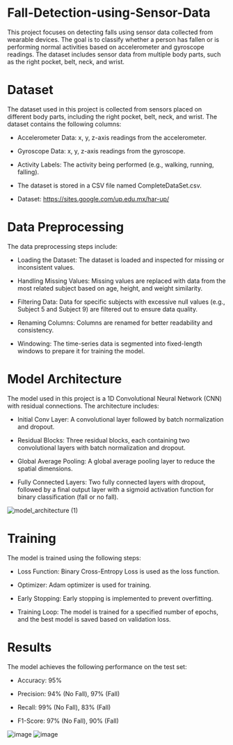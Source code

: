 # Fall-Detection-using-Sensor-Data
This project focuses on detecting falls using sensor data collected from wearable devices. The goal is to classify whether a person has fallen or is performing normal activities based on accelerometer and gyroscope readings. The dataset includes sensor data from multiple body parts, such as the right pocket, belt, neck, and wrist.

# Dataset
The dataset used in this project is collected from sensors placed on different body parts, including the right pocket, belt, neck, and wrist. The dataset contains the following columns:

* Accelerometer Data: x, y, z-axis readings from the accelerometer.

* Gyroscope Data: x, y, z-axis readings from the gyroscope.

* Activity Labels: The activity being performed (e.g., walking, running, falling).

* The dataset is stored in a CSV file named CompleteDataSet.csv.

* Dataset: https://sites.google.com/up.edu.mx/har-up/

# Data Preprocessing
The data preprocessing steps include:

* Loading the Dataset: The dataset is loaded and inspected for missing or inconsistent values.

* Handling Missing Values: Missing values are replaced with data from the most related subject based on age, height, and weight similarity.

* Filtering Data: Data for specific subjects with excessive null values (e.g., Subject 5 and Subject 9) are filtered out to ensure data quality.

* Renaming Columns: Columns are renamed for better readability and consistency.

* Windowing: The time-series data is segmented into fixed-length windows to prepare it for training the model.

# Model Architecture
The model used in this project is a 1D Convolutional Neural Network (CNN) with residual connections. The architecture includes:

* Initial Conv Layer: A convolutional layer followed by batch normalization and dropout.

* Residual Blocks: Three residual blocks, each containing two convolutional layers with batch normalization and dropout.

* Global Average Pooling: A global average pooling layer to reduce the spatial dimensions.

* Fully Connected Layers: Two fully connected layers with dropout, followed by a final output layer with a sigmoid activation function for binary classification (fall or no fall).
  
![model_architecture (1)](https://github.com/user-attachments/assets/c61f6dc4-33f5-4dec-8678-6f6d1cc51b1a)

  

# Training
The model is trained using the following steps:

* Loss Function: Binary Cross-Entropy Loss is used as the loss function.

* Optimizer: Adam optimizer is used for training.

* Early Stopping: Early stopping is implemented to prevent overfitting.

* Training Loop: The model is trained for a specified number of epochs, and the best model is saved based on validation loss.

# Results
The model achieves the following performance on the test set:

* Accuracy: 95%

* Precision: 94% (No Fall), 97% (Fall)

* Recall: 99% (No Fall), 83% (Fall)

* F1-Score: 97% (No Fall), 90% (Fall)

![image](https://github.com/user-attachments/assets/9f64c73a-d818-46ff-bb28-6d9861b8a918)
![image](https://github.com/user-attachments/assets/115f5bfd-f5fb-4f22-b74c-770cc3301d9d)



